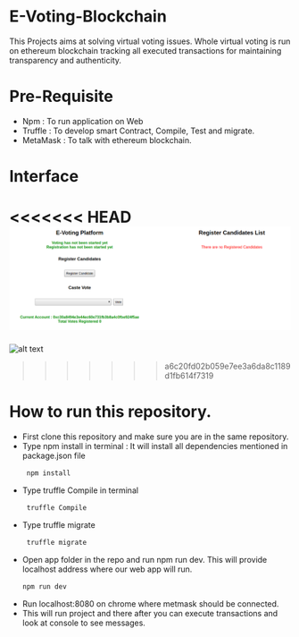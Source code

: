 # E-Voting-Blockchain

This Projects aims at solving virtual voting issues. Whole virtual voting is run on ethereum blockchain tracking all executed transactions for maintaining transparency
and authenticity.

# Pre-Requisite

- Npm : To run application on Web
- Truffle : To develop smart Contract, Compile, Test and migrate.
- MetaMask : To talk with ethereum blockchain.

# Interface

<<<<<<< HEAD
![Screenshot](WebAppIntro.png)
=======
![alt text](https://github.com/harsh-vishnoi/E-Voting-Blockchain-/tree/master/app/asset/WebAppIntro.png)
>>>>>>> a6c20fd02b059e7ee3a6da8c1189d1fb614f7319

# How to run this repository.

- First clone this repository and make sure you are in the same repository.
- Type npm install in terminal : It will install all dependencies mentioned in package.json file
  ```sh
   npm install
  ```
- Type truffle Compile in terminal
  ```sh
   truffle Compile
  ```
 - Type truffle migrate
    ```sh
     truffle migrate
   ```
  - Open app folder in the repo and run npm run dev. This will provide localhost address where our web app will run.
    ```sh
    npm run dev
     ```
   - Run localhost:8080 on chrome where metmask should be connected.
   - This will run project and there after you can execute transactions and look at console to see messages.
